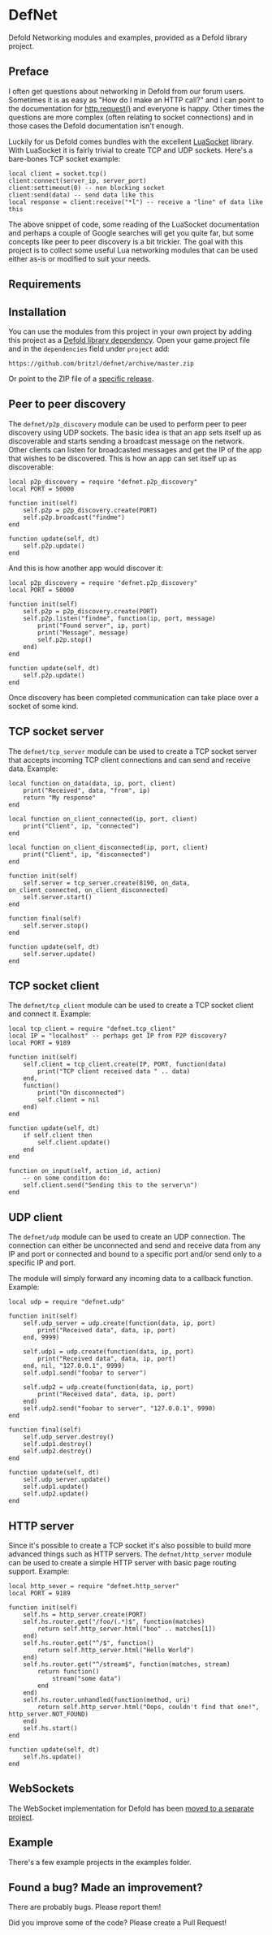 # DefNet
Defold Networking modules and examples, provided as a Defold library project.

## Preface
I often get questions about networking in Defold from our forum users. Sometimes it is as easy as "How do I make an HTTP call?" and I can point to the documentation for [http.request()](http://www.defold.com/ref/http/#http.request:url-method-callback--headers---post_data---options-) and everyone is happy. Other times the questions are more complex (often relating to socket connections) and in those cases the Defold documentation isn't enough.

Luckily for us Defold comes bundles with the excellent [LuaSocket](http://w3.impa.br/~diego/software/luasocket/home.html) library. With LuaSocket it is fairly trivial to create TCP and UDP sockets. Here's a bare-bones TCP socket example:

```
local client = socket.tcp()
client:connect(server_ip, server_port)
client:settimeout(0) -- non blocking socket
client:send(data) -- send data like this
local response = client:receive("*l") -- receive a "line" of data like this
```

The above snippet of code, some reading of the LuaSocket documentation and perhaps a couple of Google searches will get you quite far, but some concepts like peer to peer discovery is a bit trickier. The goal with this project is to collect some useful Lua networking modules that can be used either as-is or modified to suit your needs.

## Requirements


## Installation
You can use the modules from this project in your own project by adding this project as a [Defold library dependency](http://www.defold.com/manuals/libraries/). Open your game.project file and in the `dependencies` field under `project` add:

	https://github.com/britzl/defnet/archive/master.zip

Or point to the ZIP file of a [specific release](https://github.com/britzl/defnet/releases).

## Peer to peer discovery
The `defnet/p2p_discovery` module can be used to perform peer to peer discovery using UDP sockets. The basic idea is that an app sets itself up as discoverable and starts sending a broadcast message on the network. Other clients can listen for broadcasted messages and get the IP of the app that wishes to be discovered. This is how an app can set itself up as discoverable:

```
local p2p_discovery = require "defnet.p2p_discovery"
local PORT = 50000

function init(self)
	self.p2p = p2p_discovery.create(PORT)
	self.p2p.broadcast("findme")
end

function update(self, dt)
	self.p2p.update()
end
```

And this is how another app would discover it:

```
local p2p_discovery = require "defnet.p2p_discovery"
local PORT = 50000

function init(self)
	self.p2p = p2p_discovery.create(PORT)
	self.p2p.listen("findme", function(ip, port, message)
		print("Found server", ip, port)
		print("Message", message)
		self.p2p.stop()
	end)
end

function update(self, dt)
	self.p2p.update()
end
```

Once discovery has been completed communication can take place over a socket of some kind.


## TCP socket server
The `defnet/tcp_server` module can be used to create a TCP socket server that accepts incoming TCP client connections and can send and receive data. Example:

```
local function on_data(data, ip, port, client)
	print("Received", data, "from", ip)
	return "My response"
end

local function on_client_connected(ip, port, client)
	print("Client", ip, "connected")
end

local function on_client_disconnected(ip, port, client)
	print("Client", ip, "disconnected")
end

function init(self)
	self.server = tcp_server.create(8190, on_data, on_client_connected, on_client_disconnected)
	self.server.start()
end

function final(self)
	self.server.stop()
end

function update(self, dt)
	self.server.update()
end
```


## TCP socket client
The `defnet/tcp_client` module can be used to create a TCP socket client and connect it. Example:

```
local tcp_client = require "defnet.tcp_client"
local IP = "localhost" -- perhaps get IP from P2P discovery?
local PORT = 9189

function init(self)
	self.client = tcp_client.create(IP, PORT, function(data)
		print("TCP client received data " .. data)
	end,
	function()
		print("On disconnected")
		self.client = nil
	end)
end

function update(self, dt)
	if self.client then
		self.client.update()
	end
end

function on_input(self, action_id, action)
	-- on some condition do:
	self.client.send("Sending this to the server\n")
end
```


## UDP client
The `defnet/udp` module can be used to create an UDP connection. The connection can either be unconnected and send and receive data from any IP and port or connected and bound to a specific port and/or send only to a specific IP and port.

The module will simply forward any incoming data to a callback function. Example:

```
local udp = require "defnet.udp"

function init(self)
	self.udp_server = udp.create(function(data, ip, port)
		print("Received data", data, ip, port)
	end, 9999)

	self.udp1 = udp.create(function(data, ip, port)
		print("Received data", data, ip, port)
	end, nil, "127.0.0.1", 9999)
	self.udp1.send("foobar to server")

	self.udp2 = udp.create(function(data, ip, port)
		print("Received data", data, ip, port)
	end)
	self.udp2.send("foobar to server", "127.0.0.1", 9990)
end

function final(self)
	self.udp_server.destroy()
	self.udp1.destroy()
	self.udp2.destroy()
end

function update(self, dt)
	self.udp_server.update()
	self.udp1.update()
	self.udp2.update()
end
```


## HTTP server
Since it's possible to create a TCP socket it's also possible to build more advanced things such as HTTP servers. The `defnet/http_server` module can be used to create a simple HTTP server with basic page routing support. Example:

```
local http_sever = require "defnet.http_server"
local PORT = 9189

function init(self)
	self.hs = http_server.create(PORT)
	self.hs.router.get("/foo/(.*)$", function(matches)
		return self.http_server.html("boo" .. matches[1])
	end)
	self.hs.router.get("^/$", function()
		return self.http_server.html("Hello World")
	end)
	self.hs.router.get("^/stream$", function(matches, stream)
		return function()
			stream("some data")
		end
	end)
	self.hs.router.unhandled(function(method, uri)
		return self.http_server.html("Oops, couldn't find that one!", http_server.NOT_FOUND)
	end)
	self.hs.start()
end

function update(self, dt)
	self.hs.update()
end
```


## WebSockets
The WebSocket implementation for Defold has been [moved to a separate project](https://github.com/britzl/defold-websocket).


## Example
There's a few example projects in the examples folder.


## Found a bug? Made an improvement?
There are probably bugs. Please report them!

Did you improve some of the code? Please create a Pull Request!
